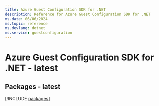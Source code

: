 ```yaml
---
title: Azure Guest Configuration SDK for .NET
description: Reference for Azure Guest Configuration SDK for .NET
ms.date: 06/06/2024
ms.topic: reference
ms.devlang: dotnet
ms.service: guestconfiguration
---
```

# Azure Guest Configuration SDK for .NET - latest
## Packages - latest
[!INCLUDE [packages](guest-configuration-index.md)]